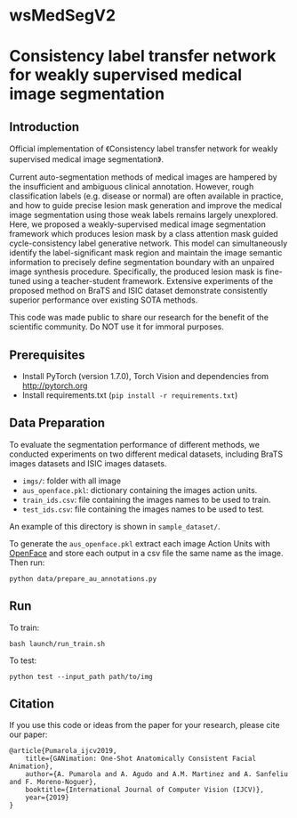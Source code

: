 # wsMedSegV2

# Consistency label transfer network for weakly supervised medical image segmentation
## Introduction
Official implementation of 《Consistency label transfer network for weakly supervised medical image segmentation》. 

Current auto-segmentation methods of medical images
are hampered by the insufficient and ambiguous clinical annotation. However, rough classification labels (e.g. disease
or normal) are often available in practice, and how to guide
precise lesion mask generation and improve the medical image segmentation using those weak labels remains largely
unexplored. Here, we proposed a weakly-supervised medical image segmentation framework which produces lesion
mask by a class attention mask guided cycle-consistency
label generative network. This model can simultaneously identify the label-significant mask region and maintain
the image semantic information to precisely define segmentation boundary with an unpaired image synthesis procedure. Specifically, the produced lesion mask is fine-tuned
using a teacher-student framework. Extensive experiments
of the proposed method on BraTS and ISIC dataset demonstrate consistently superior performance over existing SOTA methods.

This code was made public to share our research for the benefit of the scientific community. Do NOT use it for immoral purposes.


## Prerequisites
- Install PyTorch (version 1.7.0), Torch Vision and dependencies from http://pytorch.org
- Install requirements.txt (```pip install -r requirements.txt```)

## Data Preparation
To evaluate the segmentation performance of different methods, we conducted experiments on two different medical datasets, including BraTS images datasets and ISIC images datasets.

- `imgs/`: folder with all image
- `aus_openface.pkl`: dictionary containing the images action units.
- `train_ids.csv`: file containing the images names to be used to train.
- `test_ids.csv`: file containing the images names to be used to test.

An example of this directory is shown in `sample_dataset/`.

To generate the `aus_openface.pkl` extract each image Action Units with [OpenFace](https://github.com/TadasBaltrusaitis/OpenFace/wiki/Action-Units) and store each output in a csv file the same name as the image. Then run:
```
python data/prepare_au_annotations.py
```

## Run
To train:
```
bash launch/run_train.sh
```
To test:
```
python test --input_path path/to/img
```

## Citation
If you use this code or ideas from the paper for your research, please cite our paper:
```
@article{Pumarola_ijcv2019,
    title={GANimation: One-Shot Anatomically Consistent Facial Animation},
    author={A. Pumarola and A. Agudo and A.M. Martinez and A. Sanfeliu and F. Moreno-Noguer},
    booktitle={International Journal of Computer Vision (IJCV)},
    year={2019}
}
```
